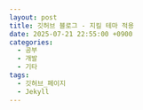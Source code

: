 ```yaml
---
layout: post
title: 깃허브 블로그 - 지킬 테마 적용
date: 2025-07-21 22:55:00 +0900
categories:
  - 공부
  - 개발
  - 기타
tags:
  - 깃허브_페이지
  - Jekyll
---
```

